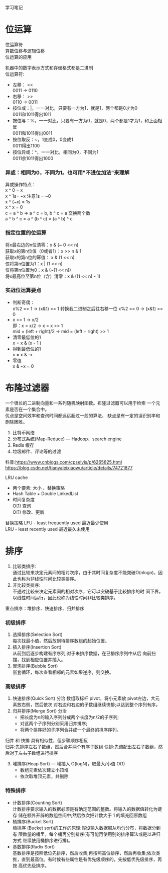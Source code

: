学习笔记

# 位运算

位运算符  
算数位移与逻辑位移  
位运算的应用  

机器中的数字表示方式和存储格式都是二进制  
位运算符:  
* 左移： <<  
0011 -> 0110  
* 右移： >>  
0110 ->  0011  
* 按位或：|，一一对比，只要有一方为1，就是1，两个都是0才为0  
0011和1011得出1011  
* 按位与：%，一一对比，只要有一方为0，就是0，两个都是1才为1，和上面相反  
0011和1011得出0011  
* 按位取反：~，1变成0，0变成1  
0011得出1100  
* 按位异或：^，一一对比，相同为0，不同为1  
0011余1011得出1000  


### 异或：相同为0，不同为1。也可用"不进位加法"来理解  
异或操作特点：  
x ^ 0 = x  
x ^ 1s= ~x  注意1s = ~0  
x ^ (~x) = 1s  
x ^ x = 0  
c = a ^ b => a ^ c = b, b ^ c = a  交换两个数  
a ^ b ^ c = a ^ (b ^ c) = (a ^ b) ^ c  

### 指定位置的位运算
将x最右边的n位清零：x & (~ 0 << n)  
获取x的第n位值（0或者1）：x >> n & 1  
获取x的第n位的幂值： x & (1 << n)  
仅将第n位置为1：x | (1 << n)  
仅将第n位置为0：x & (~(1 << n))  
将x最高位至第n位（含）清零：x & ((1 << n) - 1)  

### 实战位运算要点
* 判断奇偶：  
x%2 == 1   -> (x&1) == 1  转换我二进制之后往右移一位
x%2 == 0   -> (x&1) == 0  
* x >> 1  -> x/2  
即：x = x/2  ->  x = x >> 1  
mid = (left + right)/2  ->  mid = (left + right) >> 1  
* 清零最低位的1  
x = x & (x - 1 )  
* 得到最低位的1  
x = x & -x  
* 零值  
x & ~x = 0  

# 布隆过滤器
一个很长的二进制向量和一系列随机映射函数。布隆过滤器可以用于检索 一个元素是否在一个集合中。  
优点是空间效率和查询时间都远远超过一般的算法， 缺点是有一定的误识别率和删除困难。  

1. 比特币网络  
2. 分布式系统(Map-Reduce) — Hadoop、search engine  
3. Redis 缓存  
4. 垃圾邮件、评论等的过滤  

科普:https://www.cnblogs.com/cpselvis/p/6265825.html https://blog.csdn.net/tianyaleixiaowu/article/details/74721877  

LRU cache  
* 两个要素: 大小 、替换策略  
* Hash Table + Double LinkedList  
* 时间复杂度  
O(1) 查询  
O(1) 修改、更新

替换策略
LFU - least frequently used  最近最少使用  
LRU - least recently used  最近最久未使用  

# 排序
1. 比较类排序:  
通过比较来决定元素间的相对次序，由于其时间复杂度不能突破O(nlogn)，因此也称为非线性时间比较类排序。  
2. 非比较类排序:  
不通过比较来决定元素间的相对次序，它可以突破基于比较排序的时 间下界，以线性时间运行，因此也称为线性时间非比较类排序。  

重点排序：堆排序、快速排序、归并排序

### 初级排序
1. 选择排序(Selection Sort)   
    每次找最小值，然后放到待排序数组的起始位置。  
2. 插入排序(Insertion Sort)   
    从前到后逐步构建有序序列;对于未排序数据，在已排序序列中从后 向前扫描，找到相应位置并插入。  
3. 冒泡排序(Bubble Sort)   
    嵌套循环，每次查看相邻的元素如果逆序，则交换。  

### 高级排序

1. 快速排序(Quick Sort)  分治
数组取标杆 pivot，将小元素放 pivot左边，大元素放右侧，然后依次 对右边和右边的子数组继续快排;以达到整个序列有序。  
2. 归并排序(Merge Sort)  分治
   * 把长度为n的输入序列分成两个长度为n/2的子序列;  
   * 对这两个子序列分别采用归并排序;  
   * 将两个排序好的子序列合并成一个最终的排序序列。  

归并 和 快排 具有相似性，但步骤顺序相反  
归并:先排序左右子数组，然后合并两个有序子数组 快排:先调配出左右子数组，然后对于左右子数组进行排序  

3. 堆排序(Heap Sort) — 堆插入 O(logN)，取最大/小值 O(1)
   * 数组元素依次建立小顶堆 
   * 依次取堆顶元素，并删除
   
### 特殊排序
* 计数排序(Counting Sort)   
    计数排序要求输入的数据必须是有确定范围的整数。将输入的数据值转化为键存 储在额外开辟的数组空间中;然后依次把计数大于 1 的填充回原数组
* 桶排序(Bucket Sort)  
    桶排序 (Bucket sort)的工作的原理:假设输入数据服从均匀分布，将数据分到有 限数量的桶里，每个桶再分别排序(有可能再使用别的排序算法或是以递归方式 继续使用桶排序进行排)。
* 基数排序(Radix Sort)   
    基数排序是按照低位先排序，然后收集;再按照高位排序，然后再收集;依次类 推，直到最高位。有时候有些属性是有优先级顺序的，先按低优先级排序，再按 高优先级排序。